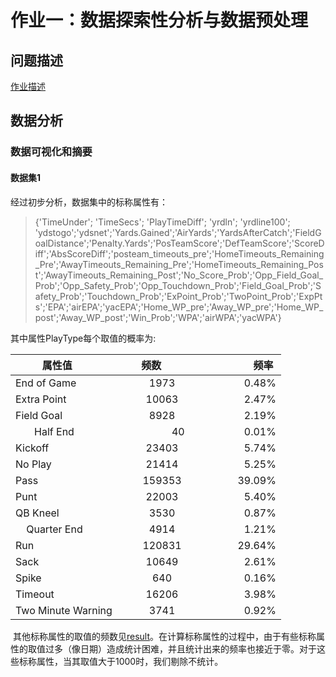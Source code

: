 # 作业一：数据探索性分析与数据预处理
## 问题描述 
[作业描述](https://bitdm.github.io/2018/assignment1/ "Title")
## 数据分析
### 数据可视化和摘要
#### 数据集1 
经过初步分析，数据集中的标称属性有：
>{'TimeUnder'; 'TimeSecs'; 'PlayTimeDiff'; 'yrdln'; 'yrdline100'; 'ydstogo';'ydsnet';'Yards.Gained';'AirYards';'YardsAfterCatch';'FieldGoalDistance';'Penalty.Yards';'PosTeamScore';'DefTeamScore';'ScoreDiff';'AbsScoreDiff';'posteam_timeouts_pre';'HomeTimeouts_Remaining_Pre';'AwayTimeouts_Remaining_Pre';'HomeTimeouts_Remaining_Post';'AwayTimeouts_Remaining_Post';'No_Score_Prob';'Opp_Field_Goal_Prob';'Opp_Safety_Prob';'Opp_Touchdown_Prob';'Field_Goal_Prob';'Safety_Prob';'Touchdown_Prob';'ExPoint_Prob';'TwoPoint_Prob';'ExpPts';'EPA';'airEPA';'yacEPA';'Home_WP_pre';'Away_WP_pre';'Home_WP_post';'Away_WP_post';'Win_Prob';'WPA';'airWPA';'yacWPA'}

其中属性PlayType每个取值的概率为:

| 属性值         | 频数          | 频率  |
| ------------- |:-------------:| -----:|
|End of Game          |            1973           |           0.48%|
 |        Extra Point  |                   10063   |                   2.47%|
  |        Field Goal   |                   8928    |                  2.19%|
  |        Half End     |                   40      |              0.01%|
  |          Kickoff      |               23403       |               5.74%|
  |          No Play       |              21414        |              5.25%|
  |              Pass       |             159353        |             39.09%|
  |              Punt        |             22003         |             5.40%|
  |         QB Kneel          |            3530           |           0.87%|
  |      Quarter End          |            4914           |           1.21%|
  |              Run            |        120831             |        29.64%|
  |             Sack             |        10649              |        2.61%|
  |            Spike             |          640              |        0.16%|
  |         Timeout              |       16206               |       3.98%|
  |Two Minute Warning               |       3741                |      0.92%|
  
  其他标称属性的取值的频数见[result](../../NFL/resul/Nominal)。在计算标称属性的过程中，由于有些标称属性的取值过多（像日期）造成统计困难，并且统计出来的频率也接近于零。对于这些标称属性，当其取值大于1000时，我们剔除不统计。
